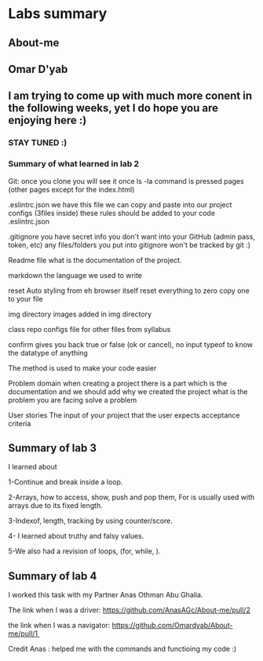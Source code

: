# Labs summary

## About-me
## Omar D'yab

## I am trying to come up with much more conent in the following weeks, yet I do hope you are enjoying here :) 
### STAY TUNED :)

### Summary of what learned in lab 2 
Git: once you clone you will see it once ls -la command is pressed 
pages (other pages except for the index.html) 

.eslintrc.json 
we have this file we can copy and paste into our project 
configs (3files inside) 
these rules should be added to your code .eslintrc.json

.gitignore
you have secret info you don't want into your GitHub (admin pass, token, etc)
any files/folders you put into gitignore won't be tracked by git :)

Readme file
what is the documentation of the project. 

markdown 
the language we used to write 

reset 
Auto styling from eh browser itself 
reset everything to zero 
copy one to your file 

img directory 
images added in img directory  

class repo configs file for other files 
from syllabus 

confirm gives you back true or false (ok or cancel), no input
typeof to know the datatype of anything 


The method is used to make your code easier 


Problem domain when creating a project there is a part which is the documentation and we should add why we created the project 
what is the problem you are facing 
solve a problem 

User stories 
The input of your project that the user expects 
acceptance criteria 

## Summary of lab 3
I learned about

1-Continue and break inside a loop. 

2-Arrays, how to access, show, push and pop them, For is usually used with arrays due to its fixed length.

3-Indexof, length, tracking by using counter/score.

4- I learned about truthy and falsy values.

5-We also had a revision of loops, (for, while, ).

## Summary of lab 4 

I worked this task with my Partner Anas Othman Abu Ghalia.

The link when I was a driver: https://github.com/AnasAGc/About-me/pull/2

the link when I was a navigator: https://github.com/Omardyab/About-me/pull/1 

Credit Anas : helped me with the commands and functioing my code :) 
